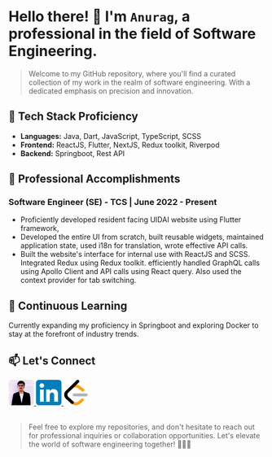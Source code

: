 # Hello there! 👋 I'm `Anurag`, a professional in the field of Software Engineering.

> Welcome to my GitHub repository, where you'll find a curated collection of my work in the realm of software engineering. With a dedicated emphasis on precision and innovation.

## 🚀 Tech Stack Proficiency

- **Languages:** Java, Dart, JavaScript, TypeScript, SCSS
- **Frontend:** ReactJS, Flutter, NextJS, Redux toolkit, Riverpod
- **Backend:** Springboot, Rest API

## 💼 Professional Accomplishments

### Software Engineer (SE) - TCS | June 2022 - Present

- Proficiently developed resident facing UIDAI website using Flutter framework,
- Developed the entire UI from scratch, built reusable widgets, maintained application state, used i18n for translation, wrote effective API calls.
- Built the website's interface for internal use with ReactJS and SCSS. Integrated Redux using Redux toolkit. efficiently handled GraphQL calls using Apollo Client and API calls using React query. Also used the context provider for tab switching.

## 🌱 Continuous Learning

Currently expanding my proficiency in Springboot and exploring Docker to stay at the forefront of industry trends.

## 📫 Let's Connect

<a href="https://anuragmaurya.vercel.app/">
   <img src="./profile.png" alt="drawing" width="50" height="50"/>
</a>
<a href="https://www.linkedin.com/in/maurya-anurag">
   <img src="./linkedin.png" alt="drawing" width="50" height="50"/>
</a>  
<a href="https://leetcode.com/maurya-anurag/">
   <img src="./leetcode.png" alt="drawing" width="50" height="50"/>
</a>
</br>
</br>

> Feel free to explore my repositories, and don't hesitate to reach out for professional inquiries or collaboration opportunities. Let's elevate the world of software engineering together! 👨‍💻🚀
